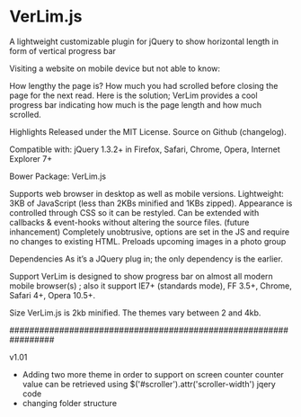 # VerLim.js
A lightweight customizable plugin for jQuery to show horizontal length in form of vertical progress bar


Visiting a website on mobile device but not able to know:

How lengthy the page is?
How much you had scrolled before closing the page for the next read.
Here is the solution; VerLim provides a cool progress bar indicating how much is the page length and how much scrolled.


Highlights
Released under the MIT License. Source on Github (changelog).

Compatible with: jQuery 1.3.2+ in Firefox, Safari, Chrome, Opera, Internet Explorer 7+

Bower Package: VerLim.js

 Supports web browser in desktop as well as mobile versions.
 Lightweight: 3KB of JavaScript (less than 2KBs minified and 1KBs zipped).
 Appearance is controlled through CSS so it can be restyled.
 Can be extended with callbacks & event-hooks without altering the source files. (future inhancement)
 Completely unobtrusive, options are set in the JS and require no changes to existing HTML.
Preloads upcoming images in a photo group

Dependencies
As it’s a JQuery plug in; the only dependency is the earlier.

Support
VerLim is designed to show progress bar on almost all modern mobile browser(s) ; also it support IE7+ (standards mode), FF 3.5+, Chrome, Safari 4+, Opera 10.5+.

Size
VerLim.js is 2kb minified. The themes vary between 2 and 4kb.

#################################################################

v1.01
* Adding two more theme in order to support on screen counter 
	counter value can be retrieved using $('#scroller').attr('scroller-width') jqery code
* changing folder structure